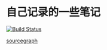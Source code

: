 # 自己记录的一些笔记
[![Build Status](https://travis-ci.org/sunwu51/notebook.svg?branch=master)](https://travis-ci.org/sunwu51/notebook)


[sourcegraph](https://sourcegraph.com/search?q=repo:%5Egithub%5C.com/sunwu51/notebook%24+&patternType=literal)
